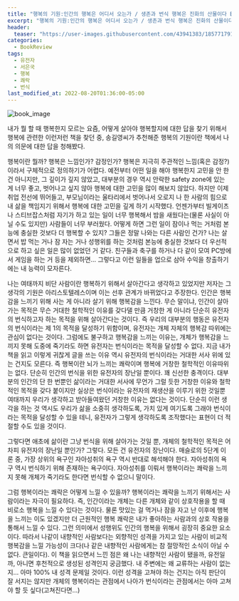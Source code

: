 ```yaml
---
title: "행복의 기원:인간의 행복은 어디서 오는가 / 생존과 번식 행복은 진화의 산물이다 By 서은국"
excerpt: "행복의 기원:인간의 행복은 어디서 오는가 / 생존과 번식 행복은 진화의 산물이다"
header:
  teaser: "https://user-images.githubusercontent.com/43941383/185771791-f367e6a0-f300-4219-8152-5e79df4a36ed.jpg"
categories:
  - BookReview
tags:
  - 유전자
  - 서은국
  - 행복
  - 쾌락
  - 번식
last_modified_at: 2022-08-20T01:36:00-05:00
---
```


![book_image](https://user-images.githubusercontent.com/43941383/185771791-f367e6a0-f300-4219-8152-5e79df4a36ed.jpg)

내가 뭘 할 때 행복한지 모르는 요즘, 어떻게 살아야 행복할지에 대한 답을 찾기 위해서 행복에 관련한 이런저런 책을 찾던 중, 송길영씨가 추천해준 행복의 기원이란 책에서 나의 의문에 대한 답을 청해봤다.

행복이란 뭘까? 행복은 느낌인가? 감정인가? 행복은 지극히 주관적인 느낌(혹은 감정?)이라서 구체적으로 정의하기가 어렵다. 예전부터 어떤 일을 해야 행복한지 고민을 안 한 건 아니지만, 그 깊이가 깊지 않았고, 대부분의 경우 역시 안락한 safety zone에 있는 게 너무 좋고, 벗어나고 싶지 않아 행복에 대한 고민을 많이 해보지 않았다. 하지만 이제 취업 전선에 뛰어들고, 부모님이라는 울타리에서 벗어나서 오로지 나 한 사람의 힘으로 내 삶을 책임지기 위해서 행복에 대한 고민을 깊게 하기 시작했다. 언젠가부터 빌게이츠나 스티브잡스처럼 자기가 하고 있는 일이 너무 행복해서 밤을 새웠다는(물론 사실이 아닐 수도 있지만) 사람들이 너무 부러웠다. 어떻게 하면 그런 일이 잠이나 먹는 거처럼 본능에 충실한 것보다 더 행복할 수 있지? 그들은 정말 나와는 다른 사람인 건가? 나는 살면서 밥 먹는 거나 잠 자는 거나 성행위를 하는 것처럼 본능에 충실한 것보다 더 우선적으로 하고 싶은 일은 많이 없었던 거 같다. 친구들과 축구를 하거나 다 같이 모여 PC방에서 게임을 하는 거 등을 제외하면... 그렇다고 이런 일들을 업으로 삼아 수익을 창출하기에는 내 능력이 모자른다.

나는 여태까지 비단 사람이란 행복하기 위해서 살아간다고 생각하고 있었지만 저자는 그 생각의 기원은 아리스토텔레스이며 이는 선후 관계가 바뀌었다고 주장한다. 인간은 행복감을 느끼기 위해 사는 게 아니라 살기 위해 행복감을 느낀다. 무슨 말이냐, 인간이 살아가는 목적은 무슨 거대한 철학적인 이유를 갖다댈 만큼 거창한 게 아니라 단순히 유전자의 번식하고자 하는 목적을 위해 살아간다는 것이다. 즉 우리의 대부분의 행동은 유전자의 번식이라는 제 1의 목적을 달성하기 위함이며, 유전자는 개체 자체의 행복감 따위에는 관심이 없다는 것이다. 그럼에도 불구하고 행복감을 느끼는 이유는, 개체가 행복감을 느끼지 못해 도중에 죽기라도 하면 유전자는 번식이라는 목적을 달성할 수 없다. 지금 내가 책을 읽고 이렇게 귀찮게 글을 쓰는 이유 역시 유전자의 번식이라는 거대한 서사 위에 있는 건지도 모른다. 즉 행복이란 뇌가 느끼는 쾌락이며 행복에 거창한 철학적인 이유따위는 없다. 단순히 인간의 번식을 위한 유전자의 장난일 뿐이다. 꽤 신선한 충격이다. 대부분의 인간의 단 한 번뿐인 삶이라는 거대한 서사에 무언가 그럴 듯한 거창한 이유와 철학적인 목적을 갖다 붙이지만 실상은 번식이라는 유전자의 재생산을 이루기 위한 것일뿐 여태까지 우리가 생각하고 받아들여왔던 거창한 이유는 없다는 것이다. 단순히 이런 생각을 하는 것 역시도 우리가 삶을 소중히 생각하도록, 가치 있게 여기도록 그래야 번식이라는 목적을 달성할 수 있을 테니, 유전자가 그렇게 생각하도록 조작했다는 표현이 더 적절할 수도 있을 것이다.

그렇다면 애초에 삶이란 그냥 번식을 위해 살아가는 것일 뿐, 개체의 철학적인 목적은 어차피 유전자의 장난일 뿐인가? 그렇다. 모든 건 유전자의 장난이다. 매슬로의 5단계 이론 중, 가장 상위의 욕구인 자아성취의 욕구 역시 반대로 해석해야 한다. 자아성취의 욕구 역시 번식하기 위해 존재하는 욕구이다. 자아성취를 이뤄서 행복이라는 쾌락을 느끼지 못해 개체가 죽기라도 한다면 번식할 수 없으니 말이다.

그럼 행복이라는 쾌락은 어떻게 느낄 수 있을까? 행복이라는 쾌락을 느끼기 위해서는 사람이라는 자극이 필요하다. 즉, 인간이라는 개체는 다른 개체와 같이 상호작용을 할 때 비로소 행복을 느낄 수 있다는 것이다. 물론 맛있는 걸 먹거나 잠을 자고 난 이후에 행복을 느끼는 이도 있겠지만 더 근원적인 행복 쾌락은 내가 좋아하는 사람과의 상호 작용을 통해서 느낄 수 있다. 그런 의미에서 성행위도 인간의 행복을 위해서 굉장히 중요한 요소이다. 따라서 나같이 내향적인 사람보다는 외향적인 성격을 가지고 있는 사람이 비교적 행복감을 느낄 가능성이 크다(나 같은 내향적인 사람에게는 참 절망적인 소식이 아닐 수 없다. 큰일이다).
이 책을 읽으면서 느낀 점은 왜 나는 내향적인 사람이 됐을까, 유전일까, 아니면 후천적으로 생성된 성격인지 궁금했다. 내 주변에는 왜 교류하는 사람이 없는지... 아마 100% 내 성격 문제일 것이다. 이런 성격을 고쳐야 하는 건지는 아직 판단이 잘 서지는 않지만 개체의 행복이라는 관점에서 나아가 번식이라는 관점에서는 아마 고쳐야 할 듯 싶다(고쳐진다면...)

